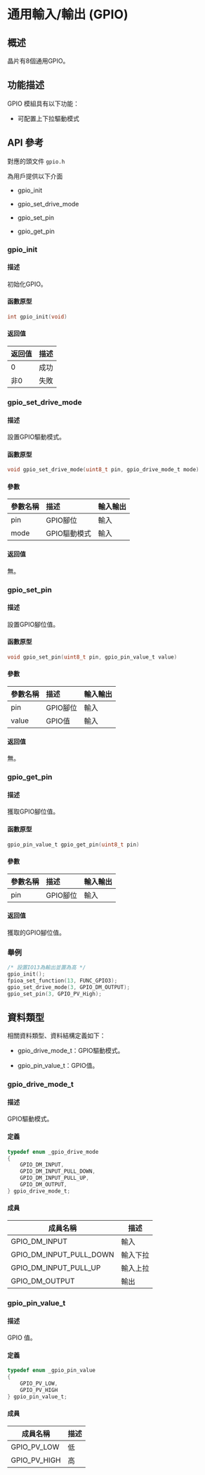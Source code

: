 # 通用輸入/輸出 (GPIO)

## 概述

晶片有8個通用GPIO。

## 功能描述

GPIO 模組具有以下功能：

- 可配置上下拉驅動模式

## API 參考

對應的頭文件 `gpio.h`

為用戶提供以下介面

- gpio\_init

- gpio\_set\_drive\_mode

- gpio\_set\_pin

- gpio\_get\_pin

### gpio\_init

#### 描述

初始化GPIO。

#### 函數原型

```c
int gpio_init(void)
```

#### 返回值

| 返回值 | 描述 |
| :---- | :----|
| 0     | 成功 |
| 非0   | 失敗 |

### gpio\_set\_drive\_mode

#### 描述

設置GPIO驅動模式。

#### 函數原型

```c
void gpio_set_drive_mode(uint8_t pin, gpio_drive_mode_t mode)
```

#### 參數

| 參數名稱       | 描述           | 輸入輸出   |
| :------------ | :------------- | :-------- |
| pin           | GPIO腳位       | 輸入      |
| mode          | GPIO驅動模式    | 輸入      |

#### 返回值

無。

### gpio\_set\_pin

#### 描述

設置GPIO腳位值。

#### 函數原型

```c
void gpio_set_pin(uint8_t pin, gpio_pin_value_t value)
```

#### 參數

| 參數名稱       | 描述           | 輸入輸出   |
| :------------ | :------------- | :-------- |
| pin           | GPIO腳位       | 輸入      |
| value         | GPIO值         | 輸入      |

#### 返回值

無。

### gpio\_get\_pin

#### 描述

獲取GPIO腳位值。

#### 函數原型

```c
gpio_pin_value_t gpio_get_pin(uint8_t pin)
```

#### 參數

| 參數名稱       | 描述           | 輸入輸出   |
| :------------ | :------------- | :-------- |
| pin           | GPIO腳位       | 輸入      |

#### 返回值

獲取的GPIO腳位值。

### 舉例

```c
/* 設置IO13為輸出並置為高 */
gpio_init();
fpioa_set_function(13, FUNC_GPIO3);
gpio_set_drive_mode(3, GPIO_DM_OUTPUT);
gpio_set_pin(3, GPIO_PV_High);
```

## 資料類型

相關資料類型、資料結構定義如下：

- gpio\_drive\_mode\_t：GPIO驅動模式。

- gpio\_pin\_value\_t：GPIO值。

### gpio\_drive\_mode\_t

#### 描述

GPIO驅動模式。

#### 定義

```c
typedef enum _gpio_drive_mode
{
    GPIO_DM_INPUT,
    GPIO_DM_INPUT_PULL_DOWN,
    GPIO_DM_INPUT_PULL_UP,
    GPIO_DM_OUTPUT,
} gpio_drive_mode_t;
```

#### 成員

| 成員名稱                     | 描述        |
| --------------------------- | ----------- |
| GPIO\_DM\_INPUT             | 輸入        |
| GPIO\_DM\_INPUT\_PULL\_DOWN | 輸入下拉     |
| GPIO\_DM\_INPUT\_PULL\_UP   | 輸入上拉     |
| GPIO\_DM\_OUTPUT            | 輸出        |

### gpio\_pin\_value\_t

#### 描述

GPIO 值。

#### 定義

```c
typedef enum _gpio_pin_value
{
    GPIO_PV_LOW,
    GPIO_PV_HIGH
} gpio_pin_value_t;
```

#### 成員

| 成員名稱            | 描述        |
| ------------------ | ----------- |
| GPIO\_PV\_LOW      | 低          |
| GPIO\_PV\_HIGH     | 高          |